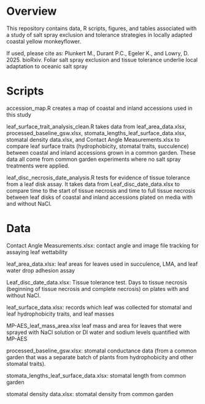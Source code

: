 # Overview
This repository contains data, R scripts, figures, and tables associated with a study of salt spray exclusion and tolerance strategies in locally adapted coastal yellow monkeyflower.

If used, please cite as: Plunkert M., Durant P.C., Egeler K., and Lowry, D. 2025. bioRxiv. Foliar salt spray exclusion and tissue tolerance underlie local adaptation to oceanic salt spray

# Scripts

accession_map.R creates a map of coastal and inland accessions used in this study

leaf_surface_trait_analysis_clean.R takes data from leaf_area_data.xlsx, processed_baseline_gsw.xlsx, stomata_lengths_leaf_surface_data.xlsx, 
stomatal density data.xlsx, and Contact Angle Measurements.xlsx to compare leaf surface traits (hydrophobicity, stomatal traits, succulence) between
coastal and inland accessions grown in a common garden. These data all come from common garden experiments where no salt spray treatments were applied.

leaf_disc_necrosis_date_analysis.R tests for evidence of tissue tolerance from a leaf disk assay. It takes data from Leaf_disc_date_data.xlsx 
to compare time to the start of tissue necrosis and time to full tissue necrosis between leaf disks of coastal and inland accessions plated on media with and without NaCl. 



# Data

Contact Angle Measurements.xlsx:            contact angle and image file tracking for assaying leaf wettability

leaf_area_data.xlsx:                        leaf areas for leaves used in succulence, LMA, and leaf water drop adhesion assay

Leaf_disc_date_data.xlsx:                   Tissue tolerance test. Days to tissue necrosis (beginning of tissue necrosis and complete necrosis) on plates with and without NaCl.

leaf_surface_data.xlsx:                     records which leaf was collected for stomatal and leaf hydrophobicity traits, and leaf masses

MP-AES_leaf_mass_area.xlsx                  leaf mass and area for leaves that were sprayed with NaCl solution or DI water and sodium levels quantified with MP-AES

processed_baseline_gsw.xlsx:                stomatal conductance data (from a common garden that was a separate batch of plants from hydrophobicity and other stomatal traits). 

stomata_lengths_leaf_surface_data.xlsx:     stomatal length from common garden

stomatal density data.xlsx:                  stomatal density from common garden 




